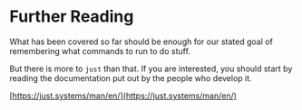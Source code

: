 # Further Reading

What has been covered so far should be enough for our stated goal of
remembering what commands to run to do stuff.

But there is more to `just` than that. If you are interested, you should start
by reading the documentation put out by the people who develop it.

[https://just.systems/man/en/](https://just.systems/man/en/)